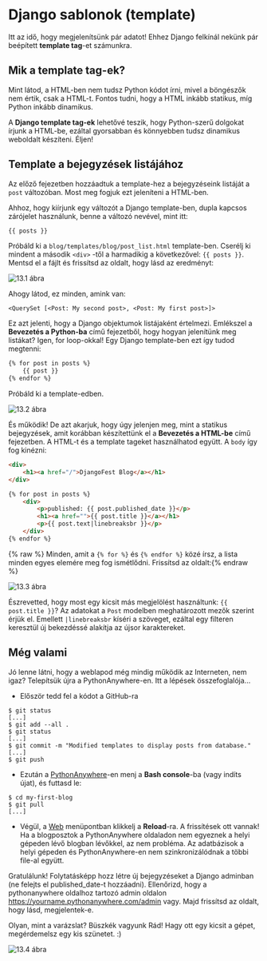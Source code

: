 # Django sablonok (template)

Itt az idő, hogy megjelenítsünk pár adatot! Ehhez Django felkínál nekünk pár beépített **template tag**-et számunkra.

## Mik a template tag-ek?

Mint látod, a HTML-ben nem tudsz Python kódot írni, mivel a böngészők nem értik, csak a HTML-t. Fontos tudni, hogy a HTML inkább statikus, míg Python inkább dinamikus.

A **Django template tag-ek** lehetővé teszik, hogy Python-szerű dolgokat írjunk a HTML-be, ezáltal gyorsabban és könnyebben tudsz dinamikus weboldalt készíteni. Éljen!

## Template a bejegyzések listájához

Az előző fejezetben hozzáadtuk a template-hez a bejegyzéseink listáját a `post` változóban. Most meg fogjuk ezt jeleníteni a HTML-ben.

Ahhoz, hogy kiírjunk egy változót a Django template-ben, dupla kapcsos zárójelet használunk, benne a változó nevével, mint itt:

```html
{{ posts }}
```    

Próbáld ki a `blog/templates/blog/post_list.html` template-ben. Cserélj ki mindent a második `<div>` -től a harmadikig a következővel: `{{ posts }}`. Mentsd el a fájlt és frissítsd az oldalt, hogy lásd az eredményt:

![13.1 ábra][1]

 [1]: images/step1.png

Ahogy látod, ez minden, amink van:

    <QuerySet [<Post: My second post>, <Post: My first post>]>
    

Ez azt jelenti, hogy a Django objektumok listájaként értelmezi. Emlékszel a **Bevezetés a Python-ba** című fejezetből, hogy hogyan jelenítünk meg listákat? Igen, for loop-okkal! Egy Django template-ben ezt így tudod megtenni:

```html
{% for post in posts %}
    {{ post }}
{% endfor %}
```   

Próbáld ki a template-edben.

![13.2 ábra][2]

 [2]: images/step2.png

És működik! De azt akarjuk, hogy úgy jelenjen meg, mint a statikus bejegyzések, amit korábban készítettünk el a **Bevezetés a HTML-be** című fejezetben. A HTML-t és a template tageket használhatod együtt. A `body` így fog kinézni:

```html
<div>
    <h1><a href="/">DjangoFest Blog</a></h1>
</div>

{% for post in posts %}
    <div>
        <p>published: {{ post.published_date }}</p>
        <h1><a href="">{{ post.title }}</a></h1>
        <p>{{ post.text|linebreaksbr }}</p>
    </div>
{% endfor %}
```    

{% raw %} Minden, amit a `{% for %}` és `{% endfor %}` közé írsz, a lista minden egyes elemére meg fog ismétlődni. Frissítsd az oldalt:{% endraw %}

![13.3 ábra][3]

 [3]: images/step3.png

Észrevetted, hogy most egy kicsit más megjelölést használtunk: `{{ post.title }}`? Az adatokat a `Post` modelben meghatározott mezők szerint érjük el. Emellett `|linebreaksbr` kíséri a szöveget, ezáltal egy filteren keresztül új bekezdéssé alakítja az újsor karaktereket.

## Még valami

Jó lenne látni, hogy a weblapod még mindig működik az Interneten, nem igaz? Telepítsük újra a PythonAnywhere-en. Itt a lépések összefoglalója...

*   Először tedd fel a kódot a GitHub-ra
```
$ git status
[...]
$ git add --all .
$ git status
[...]
$ git commit -m "Modified templates to display posts from database."
[...]
$ git push
```    

*   Ezután a [PythonAnywhere][4]-en menj a **Bash console**-ba (vagy indíts újat), és futtasd le:

 [4]: https://www.pythonanywhere.com/consoles/

```
$ cd my-first-blog
$ git pull
[...]
```

*   Végül, a [Web][5] menüpontban klikkelj a **Reload**-ra. A frissítések ott vannak!  Ha a blogposztok a PythonAnywhere oldaladon nem egyeznek a helyi gépeden lévő blogban lévőkkel, az nem probléma. Az adatbázisok a helyi gépeden és PythonAnywhere-en nem szinkronizálódnak a többi file-al együtt.

 [5]: https://www.pythonanywhere.com/web_app_setup/

Gratulálunk! Folytatásképp hozz létre új bejegyzéseket a Django adminban (ne felejts el published_date-t hozzáadni). Ellenőrizd, hogy a pythonanywhere oldalhoz tartozó admin oldalon https://yourname.pythonanywhere.com/admin vagy. Majd frissítsd az oldalt, hogy lásd, megjelentek-e.

Olyan, mint a varázslat? Büszkék vagyunk Rád! Hagy ott egy kicsit a gépet, megérdemelsz egy kis szünetet. :)

![13.4 ábra][6]

 [6]: images/donut.png
